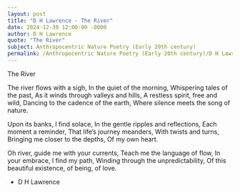```yaml
---
layout: post
title: "D H Lawrence - The River"
date: 2024-12-30 12:00:00 -0000
author: D H Lawrence
quote: "The River"
subject: Anthropocentric Nature Poetry (Early 20th century)
permalink: /Anthropocentric Nature Poetry (Early 20th century)/D H Lawrence/D H Lawrence - The River
---
```


The River

The river flows with a sigh,
In the quiet of the morning,
Whispering tales of the past,
As it winds through valleys and hills,
A restless spirit, free and wild,
Dancing to the cadence of the earth,
Where silence meets the song of nature.

Upon its banks, I find solace,
In the gentle ripples and reflections,
Each moment a reminder,
That life’s journey meanders,
With twists and turns,
Bringing me closer to the depths,
Of my own heart.

Oh river, guide me with your currents,
Teach me the language of flow,
In your embrace, I find my path,
Winding through the unpredictability,
Of this beautiful existence, of being, of love.

- D H Lawrence
